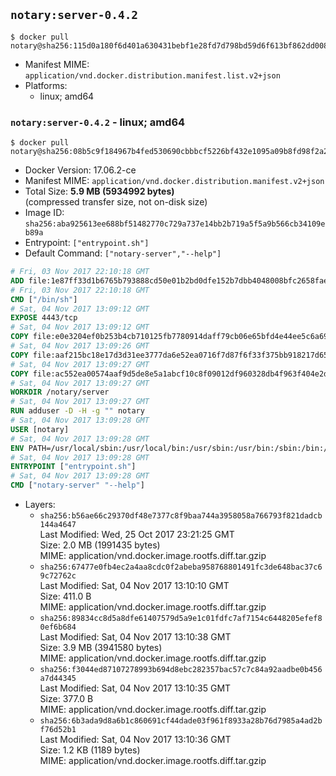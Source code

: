 ## `notary:server-0.4.2`

```console
$ docker pull notary@sha256:115d0a180f6d401a630431bebf1e28fd7d798bd59d6f613bf862dd008ca2b061
```

-	Manifest MIME: `application/vnd.docker.distribution.manifest.list.v2+json`
-	Platforms:
	-	linux; amd64

### `notary:server-0.4.2` - linux; amd64

```console
$ docker pull notary@sha256:08b5c9f184967b4fed530690cbbbcf5226bf432e1095a09b8fd98f2a2097ccd3
```

-	Docker Version: 17.06.2-ce
-	Manifest MIME: `application/vnd.docker.distribution.manifest.v2+json`
-	Total Size: **5.9 MB (5934992 bytes)**  
	(compressed transfer size, not on-disk size)
-	Image ID: `sha256:aba925613ee688bf51482770c729a737e14bb2b719a5f5a9b566cb34109eb89a`
-	Entrypoint: `["entrypoint.sh"]`
-	Default Command: `["notary-server","--help"]`

```dockerfile
# Fri, 03 Nov 2017 22:10:18 GMT
ADD file:1e87ff33d1b6765b793888cd50e01b2bd0dfe152b7dbb4048008bfc2658faea7 in / 
# Fri, 03 Nov 2017 22:10:18 GMT
CMD ["/bin/sh"]
# Sat, 04 Nov 2017 13:09:12 GMT
EXPOSE 4443/tcp
# Sat, 04 Nov 2017 13:09:12 GMT
COPY file:e0e3204ef0b253b4cb710125fb7780914daff79cb06e65bfd4e44ee5c6a69a75 in /notary/server/ 
# Sat, 04 Nov 2017 13:09:26 GMT
COPY file:aaf215bc18e17d3d31ee3777da6e52ea0716f7d87f6f33f375bb918217d65f6a in /notary/server/ 
# Sat, 04 Nov 2017 13:09:27 GMT
COPY file:ac552ea00574aaf9d5de8e5a1abcf10c8f09012df960328db4f963f404e2d409 in /notary/server/ 
# Sat, 04 Nov 2017 13:09:27 GMT
WORKDIR /notary/server
# Sat, 04 Nov 2017 13:09:27 GMT
RUN adduser -D -H -g "" notary
# Sat, 04 Nov 2017 13:09:28 GMT
USER [notary]
# Sat, 04 Nov 2017 13:09:28 GMT
ENV PATH=/usr/local/sbin:/usr/local/bin:/usr/sbin:/usr/bin:/sbin:/bin:/notary/server
# Sat, 04 Nov 2017 13:09:28 GMT
ENTRYPOINT ["entrypoint.sh"]
# Sat, 04 Nov 2017 13:09:28 GMT
CMD ["notary-server" "--help"]
```

-	Layers:
	-	`sha256:b56ae66c29370df48e7377c8f9baa744a3958058a766793f821dadcb144a4647`  
		Last Modified: Wed, 25 Oct 2017 23:21:25 GMT  
		Size: 2.0 MB (1991435 bytes)  
		MIME: application/vnd.docker.image.rootfs.diff.tar.gzip
	-	`sha256:67477e0fb4ec2a4aa8cdc0f2abeba958768801491fc3de648bac37c69c72762c`  
		Last Modified: Sat, 04 Nov 2017 13:10:10 GMT  
		Size: 411.0 B  
		MIME: application/vnd.docker.image.rootfs.diff.tar.gzip
	-	`sha256:89834cc8d5a8dfe61407579d5a9e1c01fdfc7af7154c6448205efef80ef6b684`  
		Last Modified: Sat, 04 Nov 2017 13:10:38 GMT  
		Size: 3.9 MB (3941580 bytes)  
		MIME: application/vnd.docker.image.rootfs.diff.tar.gzip
	-	`sha256:f3044ed87107278993b694d8ebc282357bac57c7c84a92aadbe0b456a7d44345`  
		Last Modified: Sat, 04 Nov 2017 13:10:35 GMT  
		Size: 377.0 B  
		MIME: application/vnd.docker.image.rootfs.diff.tar.gzip
	-	`sha256:6b3ada9d8a6b1c860691cf44dade03f961f8933a28b76d7985a4ad2bf76d52b1`  
		Last Modified: Sat, 04 Nov 2017 13:10:36 GMT  
		Size: 1.2 KB (1189 bytes)  
		MIME: application/vnd.docker.image.rootfs.diff.tar.gzip
